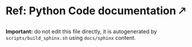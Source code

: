 # Ref: Python Code documentation 🡕

**Important:** do not edit this file directly,
it is autogenerated by `scripts/build_sphinx.sh`
using `docs/sphinx` content.
